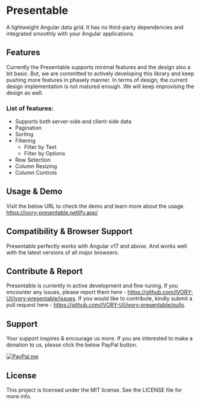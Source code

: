 # Presentable
A lightweight Angular data grid. It has no third-party dependencies and integrated smoothly with your Angular applications.

## Features
Currently the Presentable supports minimal features and the design also a bit basic. But, we are committed to actively developing this library and 
keep pushing more features in phasely manner. In terms of design, the current design implementation is not matured enough. We will keep improvising the 
design as well. 

### List of features:
- Supports both server-side and client-side data
- Pagination
- Sorting
- Filtering
  - Filter by Text
  - Filter by Options
- Row Selection
- Column Resizing
- Column Controls

## Usage & Demo
Visit the below URL to check the demo and learn more about the usage.
https://ivory-presentable.netlify.app/

## Compatibility & Browser Support
Presentable perfectly works with Angular v17 and above. And works well with the latest versions of all major browsers.

## Contribute & Report
Presentable is currently in active development and fine-tuning. If you encounter any issues, please report them here - https://github.com/IVORY-UI/ivory-presentable/issues. If you would like to contribute, kindly submit a pull request here - https://github.com/IVORY-UI/ivory-presentable/pulls. 

## Support
Your support inspires & encourage us more. If you are interested to make a donation to us, please click the below PayPal button.

[![PayPal.me](https://img.shields.io/badge/paypal-donate-119fde.svg)](https://www.paypal.me/LakshmikanthV)

## License
This project is licensed under the MIT license. See the LICENSE file for more info.

